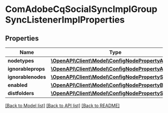 # ComAdobeCqSocialSyncImplGroupSyncListenerImplProperties

## Properties
Name | Type | Description | Notes
------------ | ------------- | ------------- | -------------
**nodetypes** | [**\OpenAPI\Client\Model\ConfigNodePropertyArray**](ConfigNodePropertyArray.md) |  | [optional] 
**ignorableprops** | [**\OpenAPI\Client\Model\ConfigNodePropertyArray**](ConfigNodePropertyArray.md) |  | [optional] 
**ignorablenodes** | [**\OpenAPI\Client\Model\ConfigNodePropertyString**](ConfigNodePropertyString.md) |  | [optional] 
**enabled** | [**\OpenAPI\Client\Model\ConfigNodePropertyBoolean**](ConfigNodePropertyBoolean.md) |  | [optional] 
**distfolders** | [**\OpenAPI\Client\Model\ConfigNodePropertyString**](ConfigNodePropertyString.md) |  | [optional] 

[[Back to Model list]](../README.md#documentation-for-models) [[Back to API list]](../README.md#documentation-for-api-endpoints) [[Back to README]](../README.md)


